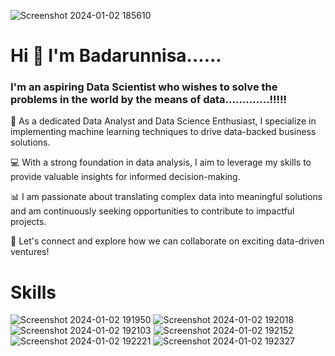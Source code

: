 ![Screenshot 2024-01-02 185610](https://github.com/badarunnisats/badarunnisats/assets/109198401/4613614b-3422-40fb-8def-2ab5c3d64b1f)

#                       Hi 👋 I'm Badarunnisa......

### I'm an aspiring Data Scientist who wishes to solve the problems in the world by the means of data.............!!!!!

🚀 As a dedicated Data Analyst and Data Science Enthusiast, I specialize in implementing machine learning techniques to drive data-backed business solutions.

💻 With a strong foundation in data analysis, I aim to leverage my skills to provide valuable insights for informed decision-making.

📊 I am passionate about translating complex data into meaningful solutions and am continuously seeking opportunities to contribute to impactful projects.

🔗 Let's connect and explore how we can collaborate on exciting data-driven ventures!

# Skills

![Screenshot 2024-01-02 191950](https://github.com/badarunnisats/badarunnisats/assets/109198401/733e18c0-541c-4fe6-b0ed-82db47929112)
![Screenshot 2024-01-02 192018](https://github.com/badarunnisats/badarunnisats/assets/109198401/0501830a-8c0f-46c1-8d43-3c8e074e742f)
![Screenshot 2024-01-02 192103](https://github.com/badarunnisats/badarunnisats/assets/109198401/09e5bc84-c772-4a1d-9e87-c8eef61946d9)
![Screenshot 2024-01-02 192152](https://github.com/badarunnisats/badarunnisats/assets/109198401/d74b3b54-1e73-48a6-ae5d-4b7af0cf5988)
![Screenshot 2024-01-02 192221](https://github.com/badarunnisats/badarunnisats/assets/109198401/d2359518-e4b0-4f41-bb85-7cc3a0854594)
![Screenshot 2024-01-02 192327](https://github.com/badarunnisats/badarunnisats/assets/109198401/b539df8a-826d-409f-b598-246078a227e5)


